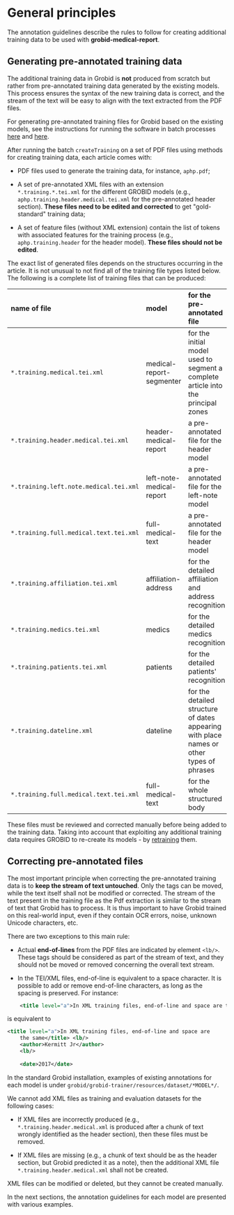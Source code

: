 # General principles

The annotation guidelines describe the rules to follow for creating additional training data to be used with __grobid-medical-report__.

## Generating pre-annotated training data

The additional training data in Grobid is __not__ produced from scratch but rather from pre-annotated training data generated by the existing models. This process ensures the syntax of the new training data is correct, and the stream of the text will be easy to align with the text extracted from the PDF files.

For generating pre-annotated training files for Grobid based on the existing models, see the instructions for running the software in batch processes  [here](../Training-the-medical-report-models.md#generation-of-training-data) and [here](../Grobid-medical-report-batch.md#create-training).

After running the batch `createTraining` on a set of PDF files using methods for creating training data, each article comes with:

* PDF files used to generate the training data, for instance, `aphp.pdf`;

* A set of pre-annotated XML files with an extension `*.training.*.tei.xml` for the different GROBID models (e.g., `aphp.training.header.medical.tei.xml` for the pre-annotated header section). __These files need to be edited and corrected__ to get "gold-standard" training data;

* A set of feature files (without XML extension) contain the list of tokens with associated features for the training process (e.g., `aphp.training.header` for the header model). __These files should not be edited__.

The exact list of generated files depends on the structures occurring in the article. It is not unusual to not find all of the training file types listed below. The following is a complete list of training files that can be produced:

| name of file      | model | for the pre-annotated file     |
| :------------- | :---- | :------------- |
| `*.training.medical.tei.xml` | medical-report-segmenter | for the initial model used to segment a complete article into the principal zones |
| `*.training.header.medical.tei.xml` | header-medical-report | a pre-annotated file for the header model |
| `*.training.left.note.medical.tei.xml` | left-note-medical-report | a pre-annotated file for the left-note model |
| `*.training.full.medical.text.tei.xml` | full-medical-text | a pre-annotated file for the header model |
| `*.training.affiliation.tei.xml` | affiliation-address | for the detailed affiliation and address recognition |
| `*.training.medics.tei.xml` | medics | for the detailed medics recognition |
| `*.training.patients.tei.xml` | patients | for the detailed patients' recognition |
| `*.training.dateline.xml` | dateline | for the detailed structure of dates appearing with place names or other types of phrases |
| `*.training.full.medical.text.tei.xml` | full-medical-text | for the whole structured body |

These files must be reviewed and corrected manually before being added to the training data. Taking into account that exploiting any additional training data requires GROBID to re-create its models - by [retraining](../Training-the-medical-report-models.md) them.

## Correcting pre-annotated files

The most important principle when correcting the pre-annotated training data is to __keep the stream of text untouched__. Only the tags can be moved, while the text itself shall not be modified or corrected. The stream of the text present in the training file as the Pdf extraction is similar to the stream of text that Grobid has to process. It is thus important to have Grobid trained on this real-world input, even if they contain OCR errors, noise, unknown Unicode characters, etc.   

There are two exceptions to this main rule:

* Actual __end-of-lines__ from the PDF files are indicated by element `<lb/>`. These tags should be considered as part of the stream of text, and they should not be moved or removed concerning the overall text stream. 

* In the TEI/XML files, end-of-line is equivalent to a space character. It is possible to add or remove end-of-line characters, as long as the spacing is preserved. For instance:

```xml
 	<title level="a">In XML training files, end-of-line and space are the same</title> <lb/> <author>Kermitt Jr</author> <lb/> <date>2017</date> 
```

is equivalent to 

```xml
<title level="a">In XML training files, end-of-line and space are 
	the same</title> <lb/> 
	<author>Kermitt Jr</author> 
	<lb/> 
	
	<date>2017</date> 
```

In the standard Grobid installation, examples of existing annotations for each model is under `grobid/grobid-trainer/resources/dataset/*MODEL*/`. 

We cannot add XML files as training and evaluation datasets for the following cases:
* If XML files are incorrectly produced  (e.g., `*.training.header.medical.xml` is produced after a chunk of text wrongly identified as the header section), then these files must be removed.

* If XML files are missing (e.g., a chunk of text should be as the header section, but Grobid predicted it as a note), then the additional XML file `*.training.header.medical.xml` shall not be created.

XML files can be modified or deleted, but they cannot be created manually.

In the next sections, the annotation guidelines for each model are presented with various examples.
